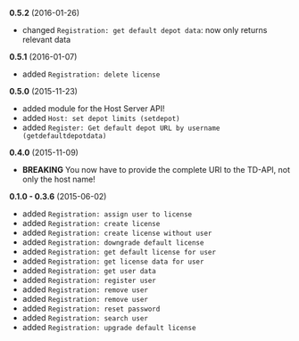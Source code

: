 **0.5.2** (2016-01-26)

* changed `Registration: get default depot data`: now only returns relevant data


**0.5.1** (2016-01-07)

* added `Registration: delete license`


**0.5.0** (2015-11-23)

* added module for the Host Server API!
* added `Host: set depot limits (setdepot)`
* added `Register: Get default depot URL by username (getdefaultdepotdata)`


**0.4.0** (2015-11-09)

* **BREAKING** You now have to provide the complete URI to the TD-API, not only the host name!


**0.1.0 - 0.3.6** (2015-06-02)

* added `Registration: assign user to license`
* added `Registration: create license`
* added `Registration: create license without user`
* added `Registration: downgrade default license`
* added `Registration: get default license for user`
* added `Registration: get license data for user`
* added `Registration: get user data`
* added `Registration: register user`
* added `Registration: remove user`
* added `Registration: remove user`
* added `Registration: reset password`
* added `Registration: search user`
* added `Registration: upgrade default license`
